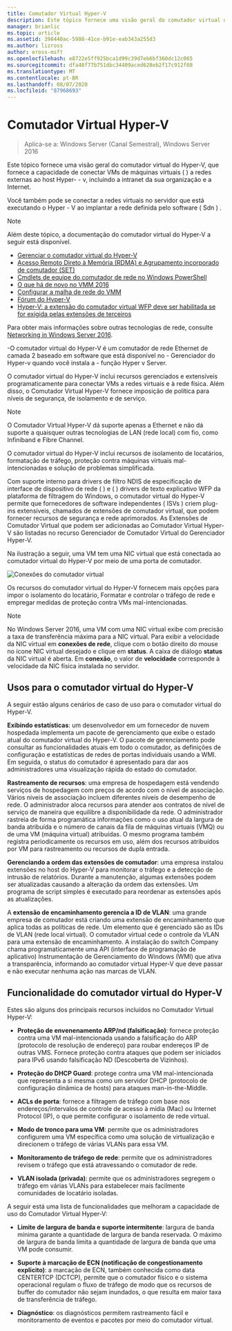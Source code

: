 ```yaml
---
title: Comutador Virtual Hyper-V
description: Este tópico fornece uma visão geral do comutador virtual do Hyper-V no Windows Server 2016.
manager: brianlic
ms.topic: article
ms.assetid: 398440ac-5988-41ce-b91e-eab343a255d3
ms.author: lizross
author: eross-msft
ms.openlocfilehash: e8722e5ff925bca1d99c39d7eb6bf360dc12c065
ms.sourcegitcommit: dfa48f77b751dbc34409aced628eb2f17c912f08
ms.translationtype: MT
ms.contentlocale: pt-BR
ms.lasthandoff: 08/07/2020
ms.locfileid: "87968693"
---
```

# <a name="hyper-v-virtual-switch"></a>Comutador Virtual Hyper-V

>Aplica-se a: Windows Server (Canal Semestral), Windows Server 2016

Este tópico fornece uma visão geral do comutador virtual do Hyper-V, que fornece a capacidade de conectar VMs de máquinas virtuais \( \) a redes externas ao host Hyper- \- v, incluindo a intranet da sua organização e a Internet.

Você também pode se conectar a redes virtuais no servidor que está executando o Hyper \- V ao implantar a rede definida pelo software \( Sdn \) .

> [!NOTE]
> Além deste tópico, a documentação do comutador virtual do Hyper-V a seguir está disponível.
>
> - [Gerenciar o comutador virtual do Hyper-V](Manage-Hyper-V-Virtual-Switch.md)
> - [Acesso Remoto Direto à Memória (RDMA) e Agrupamento incorporado de comutador (SET)](RDMA-and-Switch-Embedded-Teaming.md)
> - [Cmdlets de equipe do comutador de rede no Windows PowerShell](https://docs.microsoft.com/powershell/module/netswitchteam/new-netswitchteam?view=win10-ps)
> - [O que há de novo no VMM 2016](https://docs.microsoft.com/system-center/vmm/whats-new#networking)
> - [Configurar a malha de rede do VMM](https://docs.microsoft.com/system-center/vmm/manage-networks)
> - [Fórum do Hyper-V](https://docs.microsoft.com/answers/topics/windows-server-hyper-v.html)
> - [Hyper-V: a extensão do comutador virtual WFP deve ser habilitada se for exigida pelas extensões de terceiros](https://docs.microsoft.com/answers/topics/windows-server-hyper-v.html)
>
> Para obter mais informações sobre outras tecnologias de rede, consulte [Networking in Windows Server 2016](https://docs.microsoft.com/windows-server/networking/networking).

\-O comutador virtual do Hyper-V é um comutador de rede Ethernet de camada 2 baseado em software que está disponível no \- Gerenciador do Hyper-v quando você instala a \- função Hyper v Server.

O comutador virtual do Hyper-V inclui recursos gerenciados e extensíveis programaticamente para conectar VMs a redes virtuais e à rede física. Além disso, o Comutador Virtual Hyper-V fornece imposição de política para níveis de segurança, de isolamento e de serviço.

> [!NOTE]
> O Comutador Virtual Hyper-V dá suporte apenas a Ethernet e não dá suporte a quaisquer outras tecnologias de LAN (rede local) com fio, como Infiniband e Fibre Channel.

O comutador virtual do Hyper-V inclui recursos de isolamento de locatários, formatação de tráfego, proteção contra máquinas virtuais mal-intencionadas e solução de problemas simplificada.

Com suporte interno para drivers de filtro NDIS de especificação de interface de dispositivo de rede \( \) e \( \) drivers de texto explicativo WFP da plataforma de filtragem do Windows, o comutador virtual do Hyper-V permite que fornecedores de software independentes \( ISVs \) criem plug-ins extensíveis, chamados de extensões de comutador virtual, que podem fornecer recursos de segurança e rede aprimorados. As Extensões de Comutador Virtual que podem ser adicionadas ao Comutador Virtual Hyper-V são listadas no recurso Gerenciador de Comutador Virtual do Gerenciador Hyper-V.

Na ilustração a seguir, uma VM tem uma NIC virtual que está conectada ao comutador virtual do Hyper-V por meio de uma porta de comutador.

![Conexões do comutador virtual](../media/Hyper-V-Virtual-Switch/Vswitch_01.jpg)

Os recursos do comutador virtual do Hyper-V fornecem mais opções para impor o isolamento do locatário, Formatar e controlar o tráfego de rede e empregar medidas de proteção contra VMs mal-intencionadas.

>[!NOTE]
> No Windows Server 2016, uma VM com uma NIC virtual exibe com precisão a taxa de transferência máxima para a NIC virtual. Para exibir a velocidade da NIC virtual em **conexões de rede**, clique com o botão direito do mouse no ícone NIC virtual desejado e clique em **status**. A caixa de diálogo **status** da NIC virtual é aberta. Em **conexão**, o valor de **velocidade** corresponde à velocidade da NIC física instalada no servidor.

## <a name="uses-for-hyper-v-virtual-switch"></a><a name="bkmk_apps"></a>Usos para o comutador virtual do Hyper-V

A seguir estão alguns cenários de caso de uso para o comutador virtual do Hyper-V.

**Exibindo estatísticas**: um desenvolvedor em um fornecedor de nuvem hospedada implementa um pacote de gerenciamento que exibe o estado atual do comutador virtual do Hyper-V. O pacote de gerenciamento pode consultar as funcionalidades atuais em todo o comutador, as definições de configuração e estatísticas de redes de portas individuais usando a WMI. Em seguida, o status do comutador é apresentado para dar aos administradores uma visualização rápida do estado do comutador.

**Rastreamento de recursos**: uma empresa de hospedagem está vendendo serviços de hospedagem com preços de acordo com o nível de associação. Vários níveis de associação incluem diferentes níveis de desempenho de rede. O administrador aloca recursos para atender aos contratos de nível de serviço de maneira que equilibre a disponibilidade da rede. O administrador rastreia de forma programática informações como o uso atual da largura de banda atribuída e o número de canais da fila de máquinas virtuais (VMQ) ou de uma VM (máquina virtual) atribuídas. O mesmo programa também registra periodicamente os recursos em uso, além dos recursos atribuídos por VM para rastreamento ou recursos de dupla entrada.

**Gerenciando a ordem das extensões de comutador**: uma empresa instalou extensões no host do Hyper-V para monitorar o tráfego e a detecção de intrusão de relatórios. Durante a manutenção, algumas extensões podem ser atualizadas causando a alteração da ordem das extensões. Um programa de script simples é executado para reordenar as extensões após as atualizações.

A **extensão de encaminhamento gerencia a ID de VLAN**: uma grande empresa de comutador está criando uma extensão de encaminhamento que aplica todas as políticas de rede. Um elemento que é gerenciado são as IDs de VLAN (rede local virtual). O comutador virtual cede o controle da VLAN para uma extensão de encaminhamento. A instalação do switch Company chama programaticamente uma API (interface de programação de aplicativo) Instrumentação de Gerenciamento do Windows (WMI) que ativa a transparência, informando ao comutador virtual Hyper-V que deve passar e não executar nenhuma ação nas marcas de VLAN.

## <a name="hyper-v-virtual-switch-functionality"></a><a name="bkmk_func"></a>Funcionalidade do comutador virtual do Hyper-V

Estes são alguns dos principais recursos incluídos no Comutador Virtual Hyper-V:

-   **Proteção de envenenamento ARP/nd (falsificação)**: fornece proteção contra uma VM mal-intencionada usando a falsificação do ARP (protocolo de resolução de endereço) para roubar endereços IP de outras VMS. Fornece proteção contra ataques que podem ser iniciados para IPv6 usando falsificação ND (Descoberta de Vizinhos).

-   **Proteção do DHCP Guard**: protege contra uma VM mal-intencionada que representa a si mesma como um servidor DHCP (protocolo de configuração dinâmica de hosts) para ataques man-in-the-Middle.

-   **ACLs de porta**: fornece a filtragem de tráfego com base nos endereços/intervalos de controle de acesso à mídia (Mac) ou Internet Protocol (IP), o que permite configurar o isolamento de rede virtual.

-   **Modo de tronco para uma VM**: permite que os administradores configurem uma VM específica como uma solução de virtualização e direcionem o tráfego de várias VLANs para essa VM.

-   **Monitoramento de tráfego de rede**: permite que os administradores revisem o tráfego que está atravessando o comutador de rede.

-   **VLAN isolada (privada)**: permite que os administradores segregem o tráfego em várias VLANs para estabelecer mais facilmente comunidades de locatário isoladas.

A seguir está uma lista de funcionalidades que melhoram a capacidade de uso do Comutador Virtual Hyper-V:

-   **Limite de largura de banda e suporte intermitente**: largura de banda mínima garante a quantidade de largura de banda reservada. O máximo de largura de banda limita a quantidade de largura de banda que uma VM pode consumir.

-   **Suporte à marcação de ECN (notificação de congestionamento explícito)**: a marcação de ECN, também conhecida como data CENTERTCP (DCTCP), permite que o comutador físico e o sistema operacional regulam o fluxo de tráfego de modo que os recursos de buffer do comutador não sejam inundados, o que resulta em maior taxa de transferência de tráfego.

-   **Diagnóstico**: os diagnósticos permitem rastreamento fácil e monitoramento de eventos e pacotes por meio do comutador virtual.
